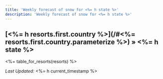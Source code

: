 ```yaml
---
title: 'Weekly forecast of snow for <%= h state %>'
description: 'Weekly forecast of snow for <%= h state %>'
---
```


## [<%= h resorts.first.country %>](/#<%= resorts.first.country.parameterize %>) &raquo; <%= h state %>


<%= table_for_resorts(resorts) %>


*Last Updated:* <%= h current_timestamp %>